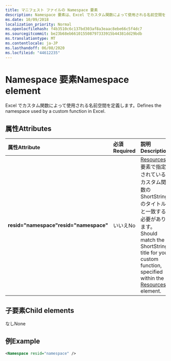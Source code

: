 ```yaml
---
title: マニフェスト ファイルの Namespace 要素
description: Namespace 要素は、Excel でカスタム関数によって使用される名前空間を定義します。
ms.date: 10/09/2018
localization_priority: Normal
ms.openlocfilehash: f4b3510c6c137bd303af8a3eaac8ebe66c5f4dc7
ms.sourcegitcommit: be23b68eb661015508797333915b44381dd29bdb
ms.translationtype: MT
ms.contentlocale: ja-JP
ms.lasthandoff: 06/08/2020
ms.locfileid: "44612235"
---
```

# <a name="namespace-element"></a><span data-ttu-id="5d5c2-103">Namespace 要素</span><span class="sxs-lookup"><span data-stu-id="5d5c2-103">Namespace element</span></span>

<span data-ttu-id="5d5c2-104">Excel でカスタム関数によって使用される名前空間を定義します。</span><span class="sxs-lookup"><span data-stu-id="5d5c2-104">Defines the namespace used by a custom function in Excel.</span></span>

## <a name="attributes"></a><span data-ttu-id="5d5c2-105">属性</span><span class="sxs-lookup"><span data-stu-id="5d5c2-105">Attributes</span></span>

|  <span data-ttu-id="5d5c2-106">属性</span><span class="sxs-lookup"><span data-stu-id="5d5c2-106">Attribute</span></span>  |  <span data-ttu-id="5d5c2-107">必須</span><span class="sxs-lookup"><span data-stu-id="5d5c2-107">Required</span></span>  |  <span data-ttu-id="5d5c2-108">説明</span><span class="sxs-lookup"><span data-stu-id="5d5c2-108">Description</span></span>  |
|:-----|:-----|:-----|
|  <span data-ttu-id="5d5c2-109">**resid="namespace"**</span><span class="sxs-lookup"><span data-stu-id="5d5c2-109">**resid="namespace"**</span></span>  |  <span data-ttu-id="5d5c2-110">いいえ</span><span class="sxs-lookup"><span data-stu-id="5d5c2-110">No</span></span>  | <span data-ttu-id="5d5c2-111">[Resources](resources.md) 要素で指定されているカスタム関数の ShortStrings のタイトルと一致する必要があります。</span><span class="sxs-lookup"><span data-stu-id="5d5c2-111">Should match the ShortStrings title for your custom function, specified within the [Resources](resources.md) element.</span></span> |

## <a name="child-elements"></a><span data-ttu-id="5d5c2-112">子要素</span><span class="sxs-lookup"><span data-stu-id="5d5c2-112">Child elements</span></span>

<span data-ttu-id="5d5c2-113">なし</span><span class="sxs-lookup"><span data-stu-id="5d5c2-113">None</span></span>

## <a name="example"></a><span data-ttu-id="5d5c2-114">例</span><span class="sxs-lookup"><span data-stu-id="5d5c2-114">Example</span></span>

```xml
<Namespace resid="namespace" />
```
